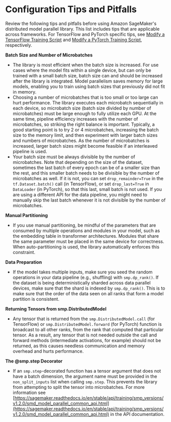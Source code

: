 # Configuration Tips and Pitfalls<a name="model-parallel-customize-tips-pitfalls"></a>

Review the following tips and pitfalls before using Amazon SageMaker's distributed model parallel library\. This list includes tips that are applicable across frameworks\. For TensorFlow and PyTorch specific tips, see [Modify a TensorFlow Training Script](model-parallel-customize-training-script-tf.md) and [Modify a PyTorch Training Script](model-parallel-customize-training-script-pt.md), respectively\. 

**Batch Size and Number of Microbatches**
+ The library is most efficient when the batch size is increased\. For use cases where the model fits within a single device, but can only be trained with a small batch size, batch size can and should be increased after the library is integrated\. Model parallelism saves memory for large models, enabling you to train using batch sizes that previously did not fit in memory\.
+ Choosing a number of microbatches that is too small or too large can hurt performance\. The library executes each microbatch sequentially in each device, so microbatch size \(batch size divided by number of microbatches\) must be large enough to fully utilize each GPU\. At the same time, pipeline efficiency increases with the number of microbatches, so striking the right balance is important\. Typically, a good starting point is to try 2 or 4 microbatches, increasing the batch size to the memory limit, and then experiment with larger batch sizes and numbers of microbatches\. As the number of microbatches is increased, larger batch sizes might become feasible if an interleaved pipeline is used\.
+ Your batch size must be always divisible by the number of microbatches\. Note that depending on the size of the dataset, sometimes the last batch of every epoch can be of a smaller size than the rest, and this smaller batch needs to be divisible by the number of microbatches as well\. If it is not, you can set `drop_remainder=True` in the `tf.Dataset.batch()` call \(in TensorFlow\), or set `drop_last=True` in `DataLoader` \(in PyTorch\), so that this last, small batch is not used\. If you are using a different API for the data pipeline, you might need to manually skip the last batch whenever it is not divisible by the number of microbatches\.

**Manual Partitioning**
+ If you use manual partitioning, be mindful of the parameters that are consumed by multiple operations and modules in your model, such as the embedding table in transformer architectures\. Modules that share the same parameter must be placed in the same device for correctness\. When auto\-partitioning is used, the library automatically enforces this constraint\.

**Data Preparation**
+ If the model takes multiple inputs, make sure you seed the random operations in your data pipeline \(e\.g\., shuffling\) with `smp.dp_rank()`\. If the dataset is being deterministically sharded across data parallel devices, make sure that the shard is indexed by `smp.dp_rank()`\. This is to make sure that the order of the data seen on all ranks that form a model partition is consistent\.

**Returning Tensors from smp\.DistributedModel**
+ Any tensor that is returned from the `smp.DistributedModel.call` \(for TensorFlow\) or `smp.DistributedModel.forward` \(for PyTorch\) function is broadcast to all other ranks, from the rank that computed that particular tensor\. As a result, any tensor that is not needed outside the call and forward methods \(intermediate activations, for example\) should not be returned, as this causes needless communication and memory overhead and hurts performance\.

**The @smp\.step Decorator**
+ If an `smp.step`\-decorated function has a tensor argument that does not have a batch dimension, the argument name must be provided in the `non_split_inputs` list when calling `smp.step`\. This prevents the library from attempting to split the tensor into microbatches\. For more information see [https://sagemaker.readthedocs.io/en/stable/api/training/smp_versions/v1.2.0/smd_model_parallel_common_api.html](https://sagemaker.readthedocs.io/en/stable/api/training/smp_versions/v1.2.0/smd_model_parallel_common_api.html) in the API documentation\.